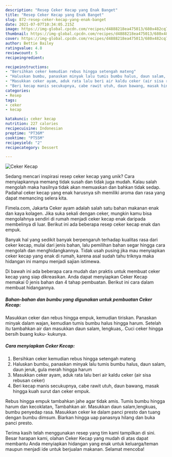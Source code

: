 ```yaml
---
description: "Resep Ceker Kecap yang Enak Banget"
title: "Resep Ceker Kecap yang Enak Banget"
slug: 872-resep-ceker-kecap-yang-enak-banget
date: 2021-07-07T10:34:05.215Z
image: https://img-global.cpcdn.com/recipes/d4888218ea475013/680x482cq70/ceker-kecap-foto-resep-utama.jpg
thumbnail: https://img-global.cpcdn.com/recipes/d4888218ea475013/680x482cq70/ceker-kecap-foto-resep-utama.jpg
cover: https://img-global.cpcdn.com/recipes/d4888218ea475013/680x482cq70/ceker-kecap-foto-resep-utama.jpg
author: Bettie Bailey
ratingvalue: 4.8
reviewcount: 5
recipeingredient:

recipeinstructions:
- "Bersihkan ceker kemudian rebus hingga setengah mateng"
- "Haluskan bumbu, panaskan minyak lalu tumis bumbu halus, daun salam, daun jeruk, gula merah hingga harum"
- "Masukkan ceker ayam, aduk rata lalu beri air kaldu ceker (air sisa rebusan ceker)"
- "Beri kecap manis secukupnya, cabe rawit utuh, daun bawang, masak hingga kuah surut dan ceker empuk."
categories:
- Resep
tags:
- ceker
- kecap

katakunci: ceker kecap 
nutrition: 227 calories
recipecuisine: Indonesian
preptime: "PT36M"
cooktime: "PT55M"
recipeyield: "2"
recipecategory: Dessert

---
```



![Ceker Kecap](https://img-global.cpcdn.com/recipes/d4888218ea475013/680x482cq70/ceker-kecap-foto-resep-utama.jpg)

Sedang mencari inspirasi resep ceker kecap yang unik? Cara menyiapkannya memang tidak susah dan tidak juga mudah. Kalau salah mengolah maka hasilnya tidak akan memuaskan dan bahkan tidak sedap. Padahal ceker kecap yang enak harusnya sih memiliki aroma dan rasa yang dapat memancing selera kita.

Fimela.com, Jakarta Ceker ayam adalah salah satu bahan makanan enak dan kaya kolagen. Jika suka sekali dengan ceker, mungkin kamu bisa mengolahnya sendiri di rumah menjadi ceker kecap enak daripada membelinya di luar. Berikut ini ada beberapa resep ceker kecap enak dan empuk.

Banyak hal yang sedikit banyak berpengaruh terhadap kualitas rasa dari ceker kecap, mulai dari jenis bahan, lalu pemilihan bahan segar hingga cara mengolah dan menghidangkannya. Tidak usah pusing jika mau menyiapkan ceker kecap yang enak di rumah, karena asal sudah tahu triknya maka hidangan ini mampu menjadi sajian istimewa.


Di bawah ini ada beberapa cara mudah dan praktis untuk membuat ceker kecap yang siap dikreasikan. Anda dapat menyiapkan Ceker Kecap memakai 0 jenis bahan dan 4 tahap pembuatan. Berikut ini cara dalam membuat hidangannya.

<!--inarticleads1-->

##### Bahan-bahan dan bumbu yang digunakan untuk pembuatan Ceker Kecap:



Masukkan ceker dan rebus hingga empuk, kemudian tiriskan. Panaskan minyak dalam wajan, kemudian tumis bumbu halus hingga harum. Setelah itu tambahkan air dan masukkan daun salam, lengkuas,. Cuci ceker hingga bersih buang kuku- kukunya. 

<!--inarticleads2-->

##### Cara menyiapkan Ceker Kecap:

1. Bersihkan ceker kemudian rebus hingga setengah mateng
1. Haluskan bumbu, panaskan minyak lalu tumis bumbu halus, daun salam, daun jeruk, gula merah hingga harum
1. Masukkan ceker ayam, aduk rata lalu beri air kaldu ceker (air sisa rebusan ceker)
1. Beri kecap manis secukupnya, cabe rawit utuh, daun bawang, masak hingga kuah surut dan ceker empuk.


Rebus hingga empuk tambahkan jahe agar tidak amis. Tumis bumbu hingga harum dan kecoklatan, Tambahkan air. Masukkan daun salam,lengkuas, bumbu penyedap rasa. Masukkan ceker ke dalam panci presto dan tuang dengan bumbu dimsum. Biarkan hingga uap panasnya hilang dan buka panci presto. 

Terima kasih telah menggunakan resep yang tim kami tampilkan di sini. Besar harapan kami, olahan Ceker Kecap yang mudah di atas dapat membantu Anda menyiapkan hidangan yang enak untuk keluarga/teman maupun menjadi ide untuk berjualan makanan. Selamat mencoba!
